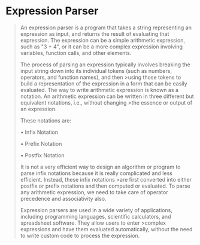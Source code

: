 # Expression Parser
>An expression parser is a program that takes a string representing an expression as input, and returns the result of evaluating that expression. The expression can be a simple arithmetic expression, such as "3 + 4", or it can be a more complex expression involving variables, function calls, and other elements.
>
>The process of parsing an expression typically involves breaking the input string down into its individual tokens (such as numbers, operators, and function names), and then >using those tokens to build a representation of the expression in a form that can be easily evaluated.
>The way to write arithmetic expression is known as a notation. An arithmetic expression can be written in three different but equivalent notations, i.e., without changing >the essence or output of an expression. 
>
>These notations are:
>
>•	Infix Notation
>
>•	Prefix Notation
>
>•	Postfix Notation
>
>It is not a very efficient way to design an algorithm or program to parse infix notations because it is really complicated and less efficient. Instead, these infix notations >are first converted into either postfix or prefix notations and then computed or evaluated.
>To parse any arithmetic expression, we need to take care of operator precedence and associativity also.
>
>Expression parsers are used in a wide variety of applications, including programming languages, scientific calculators, and spreadsheet software. They allow users to enter >complex expressions and have them evaluated automatically, without the need to write custom code to process the expression.
